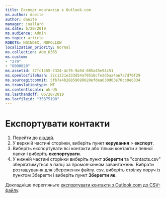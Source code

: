 ```yaml
---
title: Експорт контактів в Outlook.com
ms.author: daeite
author: daeite
manager: joallard
ms.date: 6/20/2019
ms.audience: Admin
ms.topic: article
ROBOTS: NOINDEX, NOFOLLOW
localization_priority: Normal
ms.collection: Adm_O365
ms.custom:
- "279"
- "8000020"
ms.assetid: 37fc1455-7324-4c76-9a94-085a45e94c51
ms.openlocfilehash: 22c1221e333d54af0510cfe2d5aa4ae7a7d70f29
ms.sourcegitcommit: 5fb7a4b28859690020efdea630d03e70cc0e6334
ms.translationtype: MT
ms.contentlocale: uk-UA
ms.lasthandoff: 06/28/2019
ms.locfileid: "35375198"
---
```

# <a name="export-your-contacts"></a>Експортувати контакти

1. Перейти до [людей](https://outlook.live.com/people/).
2. У верхній частині сторінки, виберіть пункт **керування** \> **експорт**.
3. Виберіть експортувати всі контакти або тільки контакти з певної папки і виберіть **експортувати**.
4. У нижній частині сторінки виберіть пункт **зберегти** та "contacts.csv" зберігатимуться в папці за промовчанням завантажень. Вибрати розташування для збереження файлу. csv, виберіть стрілку поруч із пунктом Зберегти і виберіть пункт **Зберегти як**.

Докладніше перегляньте [експортувати контакти з Outlook.com до CSV-файлу](https://support.office.com/article/578cca22-3550-4c73-b3f0-9978cfeac83f?wt.mc_id=Office_Outlook_com_Alchemy).
